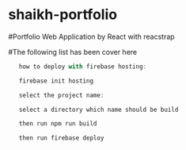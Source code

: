 # shaikh-portfolio

#Portfolio Web Application by React with reacstrap

#The following list has been cover here

```javascript
   how to deploy with firebase hosting:

   firebase init hosting

   select the project name: 

   select a directory which name should be build

   then run npm run build

   then run firebase deploy
```
